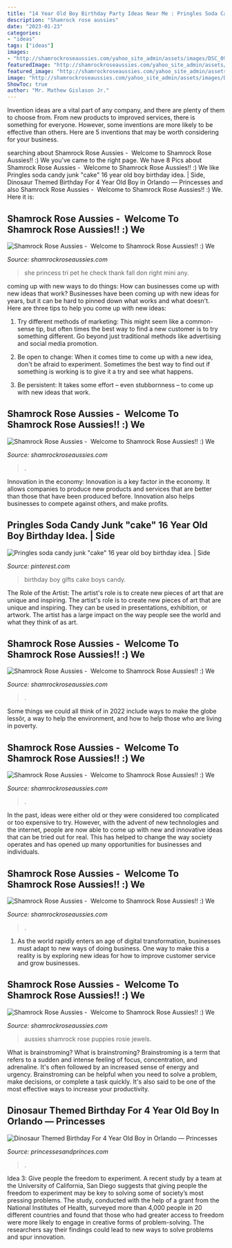 ```yaml
---
title: "14 Year Old Boy Birthday Party Ideas Near Me : Pringles Soda Candy Junk &quot;cake&quot; 16 Year Old Boy Birthday Idea."
description: "Shamrock rose aussies"
date: "2023-01-23"
categories:
- "ideas"
tags: ["ideas"]
images:
- "http://shamrockroseaussies.com/yahoo_site_admin/assets/images/DSC_0919.104233836_std.jpg"
featuredImage: "http://shamrockroseaussies.com/yahoo_site_admin/assets/images/DSC_0207.114214806_std.jpg"
featured_image: "http://shamrockroseaussies.com/yahoo_site_admin/assets/images/DSC_0716.10500500_std.jpg"
image: "http://shamrockroseaussies.com/yahoo_site_admin/assets/images/DSC_0212.176181402_std.JPG"
ShowToc: true
author: "Mr. Mathew Gislason Jr."
---
```



Invention ideas are a vital part of any company, and there are plenty of them to choose from. From new products to improved services, there is something for everyone. However, some inventions are more likely to be effective than others. Here are 5 inventions that may be worth considering for your business.

	

		
searching about Shamrock Rose Aussies - ﻿﻿﻿ Welcome to Shamrock Rose Aussies!! :) We you've came to the right page. We have 8 Pics about Shamrock Rose Aussies - ﻿﻿﻿ Welcome to Shamrock Rose Aussies!! :) We like Pringles soda candy junk &quot;cake&quot; 16 year old boy birthday idea. | Side, Dinosaur Themed Birthday For 4 Year Old Boy in Orlando — Princesses and also Shamrock Rose Aussies - ﻿﻿﻿ Welcome to Shamrock Rose Aussies!! :) We. Here it is:
		
    
## Shamrock Rose Aussies - ﻿﻿﻿ Welcome To Shamrock Rose Aussies!! :) We

<img loading=lazy src="http://shamrockroseaussies.com/yahoo_site_admin/assets/images/20170825_150204.238202419_std.jpg" onerror="this.onerror=null;this.src='https://tse3.mm.bing.net/th?id=OIP._qPoQQs03kjtAvcHBbCJfgHaFj&amp;pid=15.1';" alt="Shamrock Rose Aussies - ﻿﻿﻿ Welcome to Shamrock Rose Aussies!! :) We">

_Source: shamrockroseaussies.com_

>she princess tri pet he check thank fall don right mini any. 

	

coming up with new ways to do things: How can businesses come up with new ideas that work?
Businesses have been coming up with new ideas for years, but it can be hard to pinned down what works and what doesn't. Here are three tips to help you come up with new ideas: 
1. Try different methods of marketing: This might seem like a common-sense tip, but often times the best way to find a new customer is to try something different. Go beyond just traditional methods like advertising and social media promotion. 

2. Be open to change: When it comes time to come up with a new idea, don't be afraid to experiment. Sometimes the best way to find out if something is working is to give it a try and see what happens. 

3. Be persistent: It takes some effort – even stubbornness – to come up with new ideas that work.

    
## Shamrock Rose Aussies - ﻿﻿﻿ Welcome To Shamrock Rose Aussies!! :) We

<img loading=lazy src="http://shamrockroseaussies.com/yahoo_site_admin/assets/images/DSC_0207.114214806_std.jpg" onerror="this.onerror=null;this.src='https://tse3.mm.bing.net/th?id=OIP.kEbsJTIKlFIXGXqcuIB81AHaFS&amp;pid=15.1';" alt="Shamrock Rose Aussies - ﻿﻿﻿ Welcome to Shamrock Rose Aussies!! :) We">

_Source: shamrockroseaussies.com_

>. 

	

Innovation in the economy:
Innovation is a key factor in the economy. It allows companies to produce new products and services that are better than those that have been produced before. Innovation also helps businesses to compete against others, and make profits.

    
## Pringles Soda Candy Junk &quot;cake&quot; 16 Year Old Boy Birthday Idea. | Side

<img loading=lazy src="https://s-media-cache-ak0.pinimg.com/736x/9b/af/b7/9bafb715d24718138230d917d84114da---year-old-boy-birthday-party-th-birthday-gifts-for-boys.jpg" onerror="this.onerror=null;this.src='https://tse4.mm.bing.net/th?id=OIP.LKHwe_P8tUoIWRbvM6xZ3gHaJ3&amp;pid=15.1';" alt="Pringles soda candy junk &quot;cake&quot; 16 year old boy birthday idea. | Side">

_Source: pinterest.com_

>birthday boy gifts cake boys candy. 

	

The Role of the Artist: The artist's role is to create new pieces of art that are unique and inspiring.
The artist's role is to create new pieces of art that are unique and inspiring. They can be used in presentations, exhibition, or artwork. The artist has a large impact on the way people see the world and what they think of as art.

    
## Shamrock Rose Aussies - ﻿﻿﻿ Welcome To Shamrock Rose Aussies!! :) We

<img loading=lazy src="http://shamrockroseaussies.com/yahoo_site_admin/assets/images/DSC_0443.79194912_std.JPG" onerror="this.onerror=null;this.src='https://tse4.mm.bing.net/th?id=OIP.LqknaOoWrjRsY5CgNRAxrgHaE-&amp;pid=15.1';" alt="Shamrock Rose Aussies - ﻿﻿﻿ Welcome to Shamrock Rose Aussies!! :) We">

_Source: shamrockroseaussies.com_

>. 

	

Some things we could all think of in 2022 include ways to make the globe lessôr, a way to help the environment, and how to help those who are living in poverty.

    
## Shamrock Rose Aussies - ﻿﻿﻿ Welcome To Shamrock Rose Aussies!! :) We

<img loading=lazy src="http://shamrockroseaussies.com/yahoo_site_admin/assets/images/DSC_0716.10500500_std.jpg" onerror="this.onerror=null;this.src='https://tse2.mm.bing.net/th?id=OIP.ywHyXSOmdryMRxNFAASMnwHaE-&amp;pid=15.1';" alt="Shamrock Rose Aussies - ﻿﻿﻿ Welcome to Shamrock Rose Aussies!! :) We">

_Source: shamrockroseaussies.com_

>. 

	

In the past, ideas were either old or they were considered too complicated or too expensive to try. However, with the advent of new technologies and the internet, people are now able to come up with new and innovative ideas that can be tried out for real. This has helped to change the way society operates and has opened up many opportunities for businesses and individuals.

    
## Shamrock Rose Aussies - ﻿﻿﻿ Welcome To Shamrock Rose Aussies!! :) We

<img loading=lazy src="http://shamrockroseaussies.com/yahoo_site_admin/assets/images/DSC_0212.176181402_std.JPG" onerror="this.onerror=null;this.src='https://tse3.mm.bing.net/th?id=OIP.XhlscC2gYBbfFccpWS6viQHaGP&amp;pid=15.1';" alt="Shamrock Rose Aussies - ﻿﻿﻿ Welcome to Shamrock Rose Aussies!! :) We">

_Source: shamrockroseaussies.com_

>. 

	

1. As the world rapidly enters an age of digital transformation, businesses must adapt to new ways of doing business. One way to make this a reality is by exploring new ideas for how to improve customer service and grow businesses.

    
## Shamrock Rose Aussies - ﻿﻿﻿ Welcome To Shamrock Rose Aussies!! :) We

<img loading=lazy src="http://shamrockroseaussies.com/yahoo_site_admin/assets/images/DSC_0919.104233836_std.jpg" onerror="this.onerror=null;this.src='https://tse3.mm.bing.net/th?id=OIP.dV4PnTQ7HDlTbJLg6NwBtAHaFR&amp;pid=15.1';" alt="Shamrock Rose Aussies - ﻿﻿﻿ Welcome to Shamrock Rose Aussies!! :) We">

_Source: shamrockroseaussies.com_

>aussies shamrock rose puppies rosie jewels. 

	

What is brainstroming?
What is brainstroming? Brainstroming is a term that refers to a sudden and intense feeling of focus, concentration, and adrenaline. It's often followed by an increased sense of energy and urgency. Brainstroming can be helpful when you need to solve a problem, make decisions, or complete a task quickly. It's also said to be one of the most effective ways to increase your productivity.

    
## Dinosaur Themed Birthday For 4 Year Old Boy In Orlando — Princesses

<img loading=lazy src="https://images.squarespace-cdn.com/content/v1/5a878a92017db29af1213b18/1570572234874-PFT5SBLA8GJVNFXK3ZI0/ke17ZwdGBToddI8pDm48kF9aEDQaTpZHfWEO2zppK7Z7gQa3H78H3Y0txjaiv_0fDoOvxcdMmMKkDsyUqMSsMWxHk725yiiHCCLfrh8O1z5QPOohDIaIeljMHgDF5CVlOqpeNLcJ80NK65_fV7S1UX7HUUwySjcPdRBGehEKrDf5zebfiuf9u6oCHzr2lsfYZD7bBzAwq_2wCJyqgJebgg/4+year+old+boy+birthday+party+-+dinosaur+theme+orlando+florida+(2).jpg" onerror="this.onerror=null;this.src='https://tse4.mm.bing.net/th?id=OIP.pKedItbodz-mhdzvnjf0iQHaFj&amp;pid=15.1';" alt="Dinosaur Themed Birthday For 4 Year Old Boy in Orlando — Princesses">

_Source: princessesandprinces.com_

>. 

	

Idea 3: Give people the freedom to experiment.
A recent study by a team at the University of California, San Diego suggests that giving people the freedom to experiment may be key to solving some of society’s most pressing problems. The study, conducted with the help of a grant from the National Institutes of Health, surveyed more than 4,000 people in 20 different countries and found that those who had greater access to freedom were more likely to engage in creative forms of problem-solving. The researchers say their findings could lead to new ways to solve problems and spur innovation.

